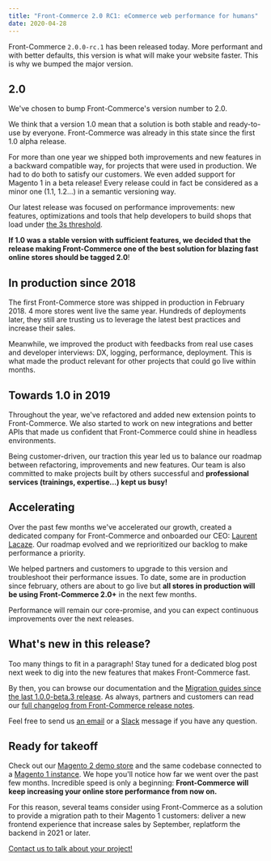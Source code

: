 ```yaml
---
title: "Front-Commerce 2.0 RC1: eCommerce web performance for humans"
date: 2020-04-28
---
```


Front-Commerce `2.0.0-rc.1` has been released today. More performant and with better defaults, this version is what will make your website faster. This is why we bumped the major version.

<!-- more -->

## 2.0

We've chosen to bump Front-Commerce's version number to 2.0.

We think that a version 1.0 mean that a solution is both stable and ready-to-use by everyone. Front-Commerce was already in this state since the first 1.0 alpha release.

For more than one year we shipped both improvements and new features in a backward compatible way, for projects that were used in production. We had to do both to satisfy our customers. We even added support for Magento 1 in a beta release! Every release could in fact be considered as a minor one (1.1, 1.2…) in a semantic versioning way.

Our latest release was focused on performance improvements: new features, optimizations and tools that help developers to build shops that load under [the 3s threshold](https://www.thinkwithgoogle.com/marketing-resources/data-measurement/mobile-page-speed-new-industry-benchmarks/).

**If 1.0 was a stable version with sufficient features, we decided that the release making Front-Commerce one of the best solution for blazing fast online stores should be tagged 2.0**!

## In production since 2018

The first Front-Commerce store was shipped in production in February 2018. 4 more stores went live the same year.
Hundreds of deployments later, they still are trusting us to leverage the latest best practices and increase their sales.

Meanwhile, we improved the product with feedbacks from real use cases and developer interviews: DX, logging, performance, deployment.
This is what made the product relevant for other projects that could go live within months.

## Towards 1.0 in 2019

Throughout the year, we've refactored and added new extension points to Front-Commerce. We also started to work on new integrations and better APIs that made us confident that Front-Commerce could shine in headless environments.

Being customer-driven, our traction this year led us to balance our roadmap between refactoring, improvements and new features. Our team is also committed to make projects built by others successful and **professional services (trainings, expertise…) kept us busy!**

## Accelerating

Over the past few months we've accelerated our growth, created a dedicated company for Front-Commerce and onboarded our CEO: [Laurent Lacaze](https://www.linkedin.com/in/laurent-lacaze-a404125/).
Our roadmap evolved and we reprioritized our backlog to make performance a priority.

We helped partners and customers to upgrade to this version and troubleshoot their performance issues. To date, some are in production since february, others are about to go live but **all stores in production will be using Front-Commerce 2.0+** in the next few months.

Performance will remain our core-promise, and you can expect continuous improvements over the next releases.

## What's new in this release?

Too many things to fit in a paragraph! Stay tuned for a dedicated blog post next week to dig into the new features that makes Front-Commerce fast.

By then, you can browse our documentation and the [Migration guides since the last 1.0.0-beta.3 release](/docs/appendices/migration-guides.html). As always, partners and customers can read our [full changelog from Front-Commerce release notes](https://gitlab.com/front-commerce/front-commerce/-/releases).

Feel free to send us [an email](mailto:contact@front-commerce.com) or a [Slack](https://join.slack.com/t/front-commerce/shared_invite/enQtMzI2OTEyMDYzOTkxLWEzODg2NjM5MmVhNGUwODE0OTI4MWMwYTcxZWZkNzE1YjU4MzRlZmQ0YWY5NDNkZWM0ZGMzMGQ4NDc4OTgxMTU) message if you have any question.


## Ready for takeoff

Check out our [Magento 2 demo store](https://magento2.demo.front-commerce.com/) and the same codebase connected to a [Magento 1 instance](https://magento1.demo.front-commerce.com/). We hope you'll notice how far we went over the past few months. Incredible speed is only a beginning: **Front-Commerce will keep increasing your online store performance from now on.**

For this reason, several teams consider using Front-Commerce as a solution to provide a migration path to their Magento 1 customers: deliver a new frontend experience that increase sales by September, replatform the backend in 2021 or later.

<div class="center">
  <a class="link primary button" href="mailto:contact@front-commerce.com?subject=I’d like to use Front-Commerce">Contact us to talk about your project!</a>
</div>
